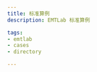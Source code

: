 ```yaml
---
title: 标准算例
description: EMTLab 标准算例

tags:
- emtlab
- cases
- directory

---
```


<!-- import DocCardList from '@theme/DocCardList';

<DocCardList /> -->